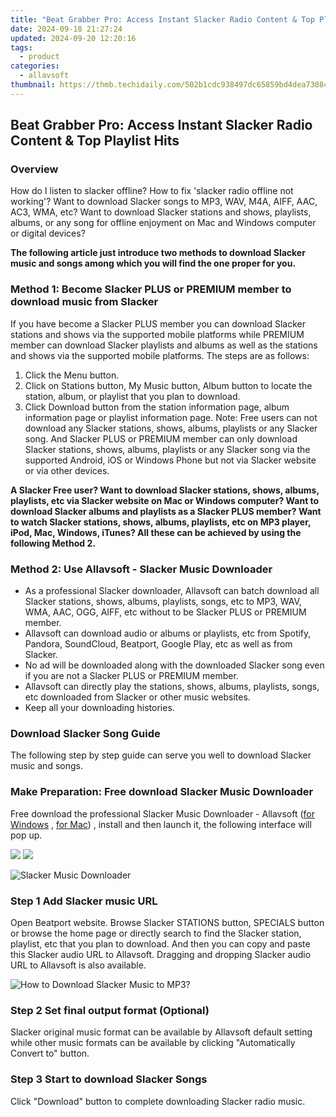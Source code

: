 ```yaml
---
title: "Beat Grabber Pro: Access Instant Slacker Radio Content & Top Playlist Hits"
date: 2024-09-18 21:27:24
updated: 2024-09-20 12:20:16
tags:
  - product
categories:
  - allavsoft
thumbnail: https://thmb.techidaily.com/502b1cdc938497dc65859bd4dea7388cbc83b5388aae8627911832c708fd7626.jpg
---
```


## Beat Grabber Pro: Access Instant Slacker Radio Content & Top Playlist Hits

### Overview

How do I listen to slacker offline? How to fix 'slacker radio offline not working'? Want to download Slacker songs to MP3, WAV, M4A, AIFF, AAC, AC3, WMA, etc? Want to download Slacker stations and shows, playlists, albums, or any song for offline enjoyment on Mac and Windows computer or digital devices?

**The following article just introduce two methods to download Slacker music and songs among which you will find the one proper for you.**

### Method 1: Become Slacker PLUS or PREMIUM member to download music from Slacker

If you have become a Slacker PLUS member you can download Slacker stations and shows via the supported mobile platforms while PREMIUM member can download Slacker playlists and albums as well as the stations and shows via the supported mobile platforms. The steps are as follows:

1. Click the Menu button.
2. Click on Stations button, My Music button, Album button to locate the station, album, or playlist that you plan to download.
3. Click Download button from the station information page, album information page or playlist information page. Note: Free users can not download any Slacker stations, shows, albums, playlists or any Slacker song. And Slacker PLUS or PREMIUM member can only download Slacker stations, shows, albums, playlists or any Slacker song via the supported Android, iOS or Windows Phone but not via Slacker website or via other devices.

**A Slacker Free user? Want to download Slacker stations, shows, albums, playlists, etc via Slacker website on Mac or Windows computer? Want to download Slacker albums and playlists as a Slacker PLUS member? Want to watch Slacker stations, shows, albums, playlists, etc on MP3 player, iPod, Mac, Windows, iTunes? All these can be achieved by using the following Method 2.**

### Method 2: Use Allavsoft - Slacker Music Downloader

* As a professional Slacker downloader, Allavsoft can batch download all Slacker stations, shows, albums, playlists, songs, etc to MP3, WAV, WMA, AAC, OGG, AIFF, etc without to be Slacker PLUS or PREMIUM member.
* Allavsoft can download audio or albums or playlists, etc from Spotify, Pandora, SoundCloud, Beatport, Google Play, etc as well as from Slacker.
* No ad will be downloaded along with the downloaded Slacker song even if you are not a Slacker PLUS or PREMIUM member.
* Allavsoft can directly play the stations, shows, albums, playlists, songs, etc downloaded from Slacker or other music websites.
* Keep all your downloading histories.

### Download Slacker Song Guide

The following step by step guide can serve you well to download Slacker music and songs.

### Make Preparation: Free download Slacker Music Downloader

Free download the professional Slacker Music Downloader - Allavsoft ([for Windows](https://tools.techidaily.com/allavsoft/products/) , [for Mac](https://tools.techidaily.com/allavsoft/products/)) , install and then launch it, the following interface will pop up.

[![](https://www.allavsoft.com/how-to/../images/how-to/free-download-win.jpg)](https://tools.techidaily.com/allavsoft/products/) [![](https://www.allavsoft.com/how-to/../images/how-to/free-download-mac.jpg)](https://tools.techidaily.com/allavsoft/products/)

![Slacker Music Downloader](https://www.allavsoft.com/how-to/../images/allavsoft/screen-shot-600.jpg)

### Step 1 Add Slacker music URL

Open Beatport website. Browse Slacker STATIONS button, SPECIALS button or browse the home page or directly search to find the Slacker station, playlist, etc that you plan to download. And then you can copy and paste this Slacker audio URL to Allavsoft. Dragging and dropping Slacker audio URL to Allavsoft is also available.

![How to Download Slacker Music to MP3?](https://www.allavsoft.com/how-to/../images/how-to/download-rtmp-video/download-rtmp-video.jpg)

### Step 2 Set final output format (Optional)

Slacker original music format can be available by Allavsoft default setting while other music formats can be available by clicking "Automatically Convert to" button.

### Step 3 Start to download Slacker Songs

Click "Download" button to complete downloading Slacker radio music.

<ins class="adsbygoogle"
     style="display:block"
     data-ad-format="autorelaxed"
     data-ad-client="ca-pub-7571918770474297"
     data-ad-slot="1223367746"></ins>



<ins class="adsbygoogle"
     style="display:block"
     data-ad-client="ca-pub-7571918770474297"
     data-ad-slot="8358498916"
     data-ad-format="auto"
     data-full-width-responsive="true"></ins>
